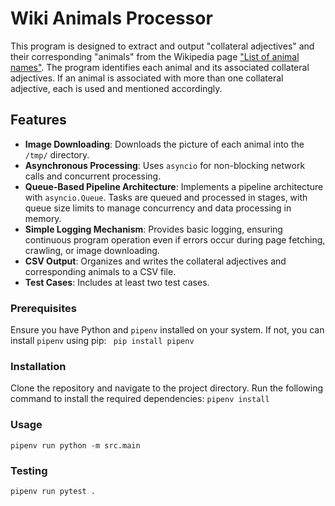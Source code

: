 # Wiki Animals Processor
This program is designed to extract and output "collateral adjectives" and their corresponding "animals" from the Wikipedia page ["List of animal names"](https://en.wikipedia.org/wiki/List_of_animal_names). The program identifies each animal and its associated collateral adjectives. If an animal is associated with more than one collateral adjective, each is used and mentioned accordingly.

## Features
- **Image Downloading**: Downloads the picture of each animal into the `/tmp/` directory.
- **Asynchronous Processing**: Uses `asyncio` for non-blocking network calls and concurrent processing.
- **Queue-Based Pipeline Architecture**: Implements a pipeline architecture with `asyncio.Queue`. Tasks are queued and processed in stages, with queue size limits to manage concurrency and data processing in memory.
- **Simple Logging Mechanism**: Provides basic logging, ensuring continuous program operation even if errors occur during page fetching, crawling, or image downloading.
- **CSV Output**: Organizes and writes the collateral adjectives and corresponding animals to a CSV file.
- **Test Cases**: Includes at least two test cases.


### Prerequisites

Ensure you have Python and `pipenv` installed on your system. If not, you can install `pipenv` using pip:
``` pip install pipenv```

### Installation
Clone the repository and navigate to the project directory. Run the following command to install the required dependencies:
```pipenv install```

### Usage
```pipenv run python -m src.main```

### Testing
```pipenv run pytest .```
